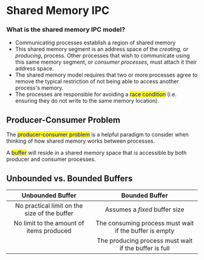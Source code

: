 # Shared Memory IPC

### What is the shared memory IPC model?&#x20;

* Communicating processes establish a region of shared memory&#x20;
* This shared memory segment is an address space of the _creating,_ or _producing_, process. Other processes that wish to communicate using this same memory segment, or _consumer processes_, must attach it their address space.&#x20;
* The shared memory model requires that two or more processes agree to remove the typical restriction of not being able to access another process's memory.&#x20;
* The processes are responsible for avoiding a <mark style="color:blue;">race condition</mark> (i.e. ensuring they do not write to the same memory location).&#x20;

## Producer-Consumer Problem

The <mark style="color:blue;">producer-consumer problem</mark> is a helpful paradigm to consider when thinking of how shared memory works between processes.

A <mark style="color:blue;">buffer</mark> will reside in a shared memory space that is accessible by both producer and consumer processes.&#x20;

## Unbounded vs. Bounded Buffers

|               Unbounded Buffer               |                     Bounded Buffer                     |
| :------------------------------------------: | :----------------------------------------------------: |
| No practical limit on the size of the buffer |              Assumes a _fixed_ buffer size             |
|   No limit to the amount of items produced   | The consuming process must wait if the buffer is empty |
|                                              |  The producing process must wait if the buffer is full |
